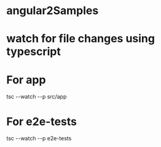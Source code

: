 # angular2Samples


# watch for file changes using typescript 

# For app
tsc --watch --p src/app
# For e2e-tests
tsc --watch --p e2e-tests
